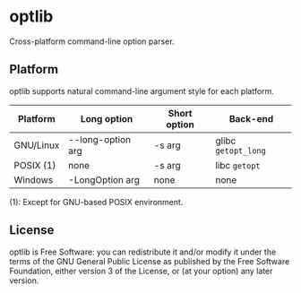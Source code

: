 # optlib

Cross-platform command-line option parser.

## Platform

optlib supports natural command-line argument style for each platform.

Platform  | Long option       | Short option | Back-end
----------|-------------------|--------------|--------------------
GNU/Linux | --long-option arg | -s arg       | glibc `getopt_long`
POSIX (1) | none              | -s arg       | libc `getopt`
Windows   | -LongOption arg   | none         | none

(1): Except for GNU-based POSIX environment.

## License

optlib is Free Software: you can redistribute it and/or modify
it under the terms of the GNU General Public License as published by
the Free Software Foundation, either version 3 of the License, or
(at your option) any later version.
